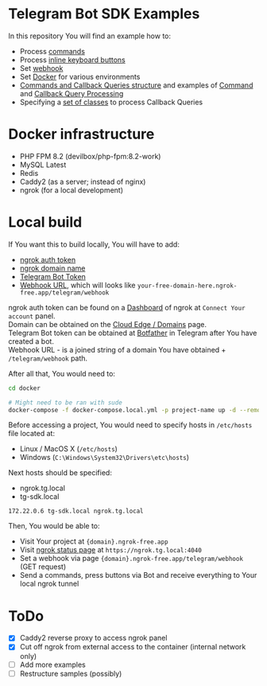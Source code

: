 # Telegram Bot SDK Examples

In this repository You will find an example how to:
- Process [commands](./application/app/Http/Controllers/Telegram/WebhookController.php#L51)
- Process [inline keyboard buttons](./application/app/Http/Controllers/Telegram/WebhookController.php#L35-49)
- Set [webhook](./application/app/Http/Controllers/Telegram/WebhookController.php#L17)
- Set [Docker](./docker) for various environments
- [Commands and Callback Queries structure](./application/app/Telegram) and examples of [Command](./application/app/Telegram/Commands/StartCommand.php) and [Callback Query Processing](./application/app/Telegram/Queries/RandomNumberQuery.php)
- Specifying a [set of classes](./application/config/telegram.php#L43) to process Callback Queries

# Docker infrastructure
- PHP FPM 8.2 (devilbox/php-fpm:8.2-work)
- MySQL Latest
- Redis
- Caddy2 (as a server; instead of nginx)
- ngrok (for a local development)

# Local build
If You want this to build locally, You will have to add:
- [ngrok auth token](./docker/global/services/ngrok/config.yml#L3)
- [ngrok domain name](./docker/global/services/ngrok/config.yml#L9)
- [Telegram Bot Token](./application/.env#L61)
- [Webhook URL](./application/.env#L62), which will looks like `your-free-domain-here.ngrok-free.app/telegram/webhook`

ngrok auth token can be found on a [Dashboard](https://dashboard.ngrok.com/) of ngrok at `Connect Your account` panel.  
Domain can be obtained on the [Cloud Edge / Domains](https://dashboard.ngrok.com/cloud-edge/domains) page.  
Telegram Bot token can be obtained at [Botfather](https://t.me/BotFather) in Telegram after You have created a bot.     
Webhook URL - is a joined string of a domain You have obtained + `/telegram/webhook` path.

After all that, You would need to:
```bash
cd docker

# Might need to be ran with sude
docker-compose -f docker-compose.local.yml -p project-name up -d --remove-orphans --build
```

Before accessing a project, You would need to specify hosts in `/etc/hosts` file located at:    
- Linux / MacOS X (`/etc/hosts`)
- Windows (`C:\Windows\System32\Drivers\etc\hosts`)

Next hosts should be specified: 
- ngrok.tg.local
- tg-sdk.local

```shell
172.22.0.6 tg-sdk.local ngrok.tg.local
```

Then, You would be able to:
- Visit Your project at `{domain}.ngrok-free.app`
- Visit [ngrok status page](http://localhost:4040) at `https://ngrok.tg.local:4040`
- Set a webhook via page `{domain}.ngrok-free.app/telegram/webhook` (GET request)
- Send a commands, press buttons via Bot and receive everything to Your local ngrok tunnel


# ToDo
- [x] Caddy2 reverse proxy to access ngrok panel
- [x] Cut off ngrok from external access to the container (internal network only)
- [ ] Add more examples
- [ ] Restructure samples (possibly)
